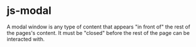 # js-modal
A modal window is any type of content that appears "in front of" the rest of the pages's content. It must be "closed" before the rest of the page can be interacted with.
